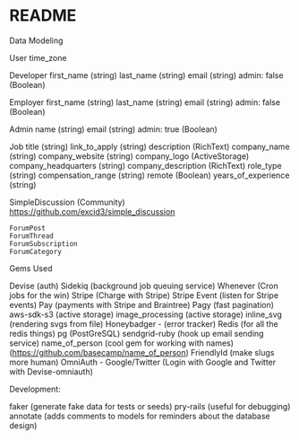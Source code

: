 # README

Data Modeling

User
time_zone

Developer
  first_name (string)
  last_name (string)
  email (string)
  admin: false (Boolean)

Employer
  first_name (string)
  last_name (string)
  email (string)
  admin: false (Boolean)

Admin
  name (string)
  email (string)
  admin: true (Boolean)

Job
  title (string)
  link_to_apply (string)
  description (RichText)
  company_name (string)
  company_website (string)
  company_logo (ActiveStorage)
  company_headquarters (string)
  company_description (RichText)
  role_type (string)
  compensation_range (string)
  remote (Boolean)
  years_of_experience (string)

  SimpleDiscussion (Community)
    https://github.com/excid3/simple_discussion

    ForumPost
    ForumThread
    ForumSubscription
    ForumCategory

Gems Used

  Devise (auth)
  Sidekiq (background job queuing service)
  Whenever (Cron jobs for the win)
  Stripe (Charge with Stripe)
  Stripe Event (listen for Stripe events)
  Pay (payments with Stripe and Braintree)
  Pagy (fast pagination)
  aws-sdk-s3 (active storage)
  image_processing (active storage)
  inline_svg (rendering svgs from file)
  Honeybadger - (error tracker)
  Redis (for all the redis things)
  pg (PostGreSQL)
  sendgrid-ruby (hook up email sending service)
  name_of_person (cool gem for working with names) (https://github.com/basecamp/name_of_person)
  FriendlyId (make slugs more human)
  OmniAuth - Google/Twitter (Login with Google and Twitter with Devise-omniauth)

Development:

  faker (generate fake data for tests or seeds)
  pry-rails (useful for debugging)
  annotate (adds comments to models for reminders about the database design)
